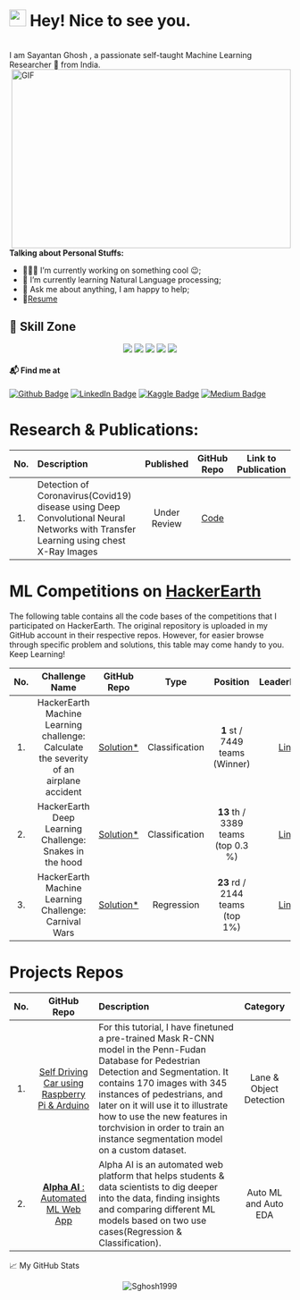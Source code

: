 <h1><img src="https://emojis.slackmojis.com/emojis/images/1531849430/4246/blob-sunglasses.gif?1531849430" width="30"/> Hey! Nice to see you.</h1>


<br />
I am Sayantan Ghosh , a passionate self-taught Machine Learning Researcher 🚀 from India.

  <img align="right" alt="GIF" src="https://github.com/abhisheknaiidu/abhisheknaiidu/blob/master/code.gif?raw=true" width="500" height="320" />
  
**Talking about Personal Stuffs:**

- 👨🏽‍💻 I’m currently working on something cool :wink:;
- 🌱 I’m currently learning Natural Language processing; 
- 💬 Ask me about anything, I am happy to help;
- 📝[Resume](https://drive.google.com/drive/folders/105Tdrd5TnMvNK0SBw2yc408bE-vbCLjb)







##  🤹 Skill Zone
<p align="center">
<img src="https://img.shields.io/badge/Keras%20-%23D00000.svg?&style=flat-square&logo=Keras&logoColor=white"/> <img src="https://img.shields.io/badge/Numpy-013220?&style=flat-square&logo=numpy"/> <img src="https://img.shields.io/badge/Pandas-130654?&style=flat-square&logo=pandas"/> <img src="https://img.shields.io/badge/Scikit--Learn-grey?&style=flat-square&logo=scikit-learn"/> <img src="https://img.shields.io/badge/Flask-grey?&style=flat-square&logo=flask"/>  
</p>


#### 📬 Find me at
[![Github Badge](http://img.shields.io/badge/-GitHub-black?style=for-the-badge&logo=twitter&logoColor=white&link=https://github.com/Sghosh1999)](https://github.com/Sghosh1999) [![LinkedIn Badge](https://img.shields.io/badge/-LinkedIn-blue?style=for-the-badge&logo=Linkedin&logoColor=white&link=https://www.linkedin.com/in/sayantan-ghosh1999/)](https://linkedin.com/in/abhinand-05) [![Kaggle Badge](http://img.shields.io/badge/-Kaggle-black?style=for-the-badge&logo=kaggle&link=https://www.kaggle.com/sghosh99/)](https://www.kaggle.com/abhinand05) [![Medium Badge](https://img.shields.io/badge/-Medium-black?style=for-the-badge&logo=Medium&link=https://medium.com/@gsayantan1999)](https://medium.com/@gsayantan1999)

	
# Research & Publications:
|No.| Description | Published | GitHub Repo | Link to Publication|
|:---:|:-----------|:-----------:|:-------------:|:--------------------:|
|1. |Detection of Coronavirus(Covid19) disease using Deep Convolutional Neural Networks with Transfer Learning using chest X-Ray Images| Under Review | [Code](https://github.com/Sghosh1999/Fine-Tuned-VGG16-Transfer-learning-Based-Covid19-Xray)||


	
	
# ML Competitions on [HackerEarth](https://www.hackerearth.com/challenges/)

The following table contains all the code bases of the competitions that I participated on HackerEarth. The original repository is uploaded in my GitHub account in their respective repos. However, for easier browse through specific problem and solutions, this table may come handy to you. Keep Learning!

| No. |                                  Challenge Name                                  |                                                                                           GitHub Repo                                                                                            |      Type      |                       Position                        | LeaderBoard |
| :-: | :------------------------------------------------------------------------------: | :-----------------------------------------------------------------------------------------------------------------------------------------------------------------------------------------: | :------------: | :---------------------------------------------------: | :---------: |
|  1.  |  HackerEarth Machine Learning challenge: Calculate the severity of an airplane accident       |         [Solution*](https://github.com/Sghosh1999/Winning-Solution-of-Hackerearth-Machine-Learning-Hackath)         | Classification |   **1** st / 7449 teams (Winner)        | [Link](https://www.hackerearth.com/challenges/competitive/airplane-accident-severity-hackerearth-machine-learning-challenge/leaderboard/how-severe-can-an-airplane-accident-be-03e7a3f1/) |
|  2.  |           HackerEarth Deep Learning Challenge: Snakes in the hood         |         [Solution*](https://www.kaggle.com/sghosh99/hackerearth-dl-challenge-rank-5-fast-ai)         | Classification |    **13** th / 3389 teams (top 0.3 %)       | [Link](https://www.hackerearth.com/challenges/competitive/hackerearth-deep-learning-challenge-snake-breed-detection/leaderboard/identify-the-snake-breed-5-66d9a9f5/) |
|  3. |           HackerEarth Machine Learning Challenge: Carnival Wars       |         [Solution*](https://www.kaggle.com/sghosh99/carnival-wars-eda-modeling-rank-15-solution)         | Regression |**23** rd / 2144 teams (top 1%)      | [Link](https://www.hackerearth.com/challenges/competitive/hackerearth-machine-learning-challenge-predict-selling-price/leaderboard/predict-the-price-5-fe7f8735/page/1/) |

# Projects Repos
| No. |         GitHub Repo    |      Description     | Category |  
|:--:|:--------------------:|:-------------------|:------: |
|  1. | [Self Driving Car using Raspberry Pi & Arduino](https://github.com/Sghosh1999/Self_Driven_Car)|   For this tutorial, I have finetuned a pre-trained Mask R-CNN model in the Penn-Fudan Database for Pedestrian Detection and Segmentation. It contains 170 images with 345 instances of pedestrians, and later on it will use it to illustrate how to use the new features in torchvision in order to train an instance segmentation model on a custom dataset. | Lane & Object Detection |
|  2. | [**Alpha AI** : Automated ML Web App](https://github.com/Sghosh1999/AlphaAI-Minor-Project-6th-Sem)| Alpha AI is an automated web platform that helps students & data scientists to dig deeper into the data, finding insights and comparing different ML models based on two use cases(Regression & Classification). | Auto ML and Auto EDA |

📈 My GitHub Stats

<p align="center"> <img src="https://github-readme-stats.vercel.app/api?username=Sghosh1999&show_icons=true&theme=gotham" alt="Sghosh1999" /> 


